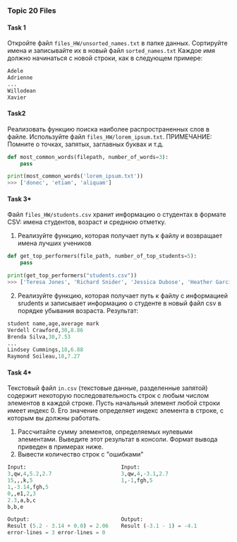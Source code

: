 ### Topic 20 Files

#### Task 1
Откройте файл `files_HW/unsorted_names.txt` в папке данных. Сортируйте имена и 
записывайте их в новый файл `sorted_names.txt` Каждое имя должно начинаться с новой строки, 
как в следующем примере:
```python
Adele
Adrienne
...
Willodean
Xavier
```

#### Task2
Реализовать функцию поиска наиболее распространенных слов в файле. 
Используйте файл `files_HW/lorem_ipsum.txt`. ПРИМЕЧАНИЕ: Помните о точках, запятых, заглавных 
буквах и т.д.

```python
def most_common_words(filepath, number_of_words=3):
    pass

print(most_common_words('lorem_ipsum.txt'))
>>> ['donec', 'etiam', 'aliquam']
```

#### Task 3*
Файл `files_HW/students.csv` хранит информацию о студентах в формате CSV: имена 
студентов, возраст и среднюю отметку.
1. Реализуйте функцию, которая получает путь к файлу и возвращает имена лучших 
учеников

```python
def get_top_performers(file_path, number_of_top_students=5):
    pass

print(get_top_performers("students.csv"))
>>> ['Teresa Jones', 'Richard Snider', 'Jessica Dubose', 'Heather Garcia', 'Joseph Head']
```   

2. Реализуйте функцию, которая получает путь к файлу с информацией srudents и записывает 
информацию о студенте в новый файл csv в порядке убывания возраста. Результат:
```python
student name,age,average mark
Verdell Crawford,30,8.86
Brenda Silva,30,7.53
...
Lindsey Cummings,18,6.88
Raymond Soileau,18,7.27

```
#### Task 4*

Текстовый файл `in.csv` (текстовые данные, разделенные запятой) содержит 
некоторую последовательность строк с любым числом элементов в каждой строке. Пусть 
начальный элемент любой строки имеет индекс 0. Его значение определяет индекс элемента в 
строке, с которым вы должны работать. 
1. Рассчитайте сумму элементов, определяемых нулевыми элементами. Выведите этот результат 
в консоли. Формат вывода приведен в примерах ниже. 
2. Вывести количество строк с "ошибками"
```python
Input:                              Input:
3,qw,4,5.2,2.7                      3,qw,4,-3.1,2.7
15,,,k,5                            1,-1,fgh,5
1,-3.14,fgh,5
0,,e1,2,3
2.3,a,b,c
b,b,e

Output:                             Output:
Result (5.2 - 3.14 + 0.0) = 2.06    Result (-3.1 - 1) = -4.1
error-lines = 3 error-lines = 0

```

